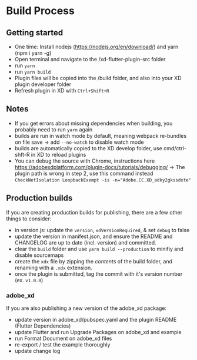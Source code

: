 # Build Process

## Getting started
* One time: Install nodejs (https://nodejs.org/en/download/) and yarn (npm i yarn -g)
* Open terminal and navigate to the /xd-flutter-plugin-src folder
* run `yarn`
* run `yarn build` 
* Plugin files will be copied into the /build folder, and also into your XD plugin developer folder 
* Refresh plugin in XD with `Ctrl+Shift+R`

## Notes
* If you get errors about missing dependencies when building, you probably need to run `yarn` again
* builds are run in watch mode by default, meaning webpack re-bundles on file save
  -> add `--no-watch` to disable watch mode
* builds are automatically copied to the XD develop folder, use cmd/ctrl-shft-R in XD to reload plugins
* You can debug the source with Chrome, instructions here https://adobexdplatform.com/plugin-docs/tutorials/debugging/
  -> The plugin path is wrong in step 2, use this command instead `CheckNetIsolation LoopbackExempt -is -n="Adobe.CC.XD_adky2gkssdxte"`

## Production builds
If you are creating production builds for publishing, there are a few other things to consider:
* in version.js: update the `version`, `xdVersionRequired`, & set `debug` to false
* update the version in manifest.json, and ensure the README and CHANGELOG are up to date (incl. version) and committed.
* clear the `build` folder and use `yarn build --production` to minifiy and disable sourcemaps
* create the `xdx` file by zipping the _contents_ of the build folder, and renaming with a `.xdx` extension.
* once the plugin is submitted, tag the commit with it's version number (ex. `v1.0.0`)

### adobe_xd
If you are also publishing a new version of the adobe_xd package:
* update version in adobe_xd/pubspec.yaml and the plugin README (Flutter Dependencies)
* update Flutter and run Upgrade Packages on adobe_xd and example
* run Format Document on adobe_xd files
* re-export / test the example thoroughly
* update change log